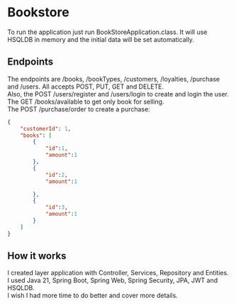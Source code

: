 # Bookstore

To run the application just run BookStoreApplication.class.
It will use HSQLDB in memory and the initial data will be set automatically.

## Endpoints
The endpoints are /books, /bookTypes, /customers, /loyalties, /purchase and /users. All accepts POST, PUT, GET and DELETE.   
Also, the POST /users/register and /users/login to create and login the user.  
The GET /books/available to get only book for selling.  
The POST /purchase/order to create a purchase:
```json
{
    "customerId": 1,
    "books": [
        {
            "id":1,
            "amount":1
        },
        {
            "id":2,
            "amount":1

        },
        {
            "id":3,
            "amount":1
        }
    ]
}
```

## How it works
I created layer application with Controller, Services, Repository and Entities.  
I used Java 21, Spring Boot, Spring Web, Spring Security, JPA, JWT and HSQLDB.  
I wish I had more time to do better and cover more details.

